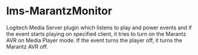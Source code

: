 # lms-MarantzMonitor

Logitech Media Server plugin which listens to play and power events and if the event starts playing on specified 
client, it tries to turn on the Marantz AVR on Media Player mode. If the event turns the player off, it turns the Marantz AVR off.

